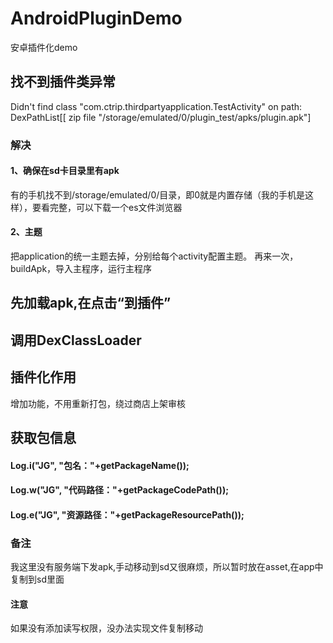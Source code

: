 # AndroidPluginDemo
安卓插件化demo

## 找不到插件类异常
Didn't find class "com.ctrip.thirdpartyapplication.TestActivity" on path: DexPathList[[
zip file "/storage/emulated/0/plugin_test/apks/plugin.apk"]

### 解决
#### 1、确保在sd卡目录里有apk
有的手机找不到/storage/emulated/0/目录，即0就是内置存储（我的手机是这样），要看完整，可以下载一个es文件浏览器

#### 2、主题
把application的统一主题去掉，分别给每个activity配置主题。
再来一次，buildApk，导入主程序，运行主程序

## 先加载apk,在点击“到插件”

## 调用DexClassLoader
##  插件化作用
增加功能，不用重新打包，绕过商店上架审核


## 获取包信息
####        Log.i("JG",  "包名："+getPackageName());
####        Log.w("JG",  "代码路径："+getPackageCodePath());
####        Log.e("JG",  "资源路径："+getPackageResourcePath());



###  备注
我这里没有服务端下发apk,手动移动到sd又很麻烦，所以暂时放在asset,在app中复制到sd里面
#### 注意
如果没有添加读写权限，没办法实现文件复制移动
#####   <uses-permission android:name="android.permission.WRITE_EXTERNAL_STORAGE" />
#####    <uses-permission android:name="android.permission.READ_EXTERNAL_STORAGE" />
